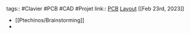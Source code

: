 tags:: #Clavier #PCB #CAD #Projet 
link:: [PCB](https://github.com/JeremyBois/Ptechinos) [Layout](https://github.com/JeremyBois/qmk-ptechinos)
[[Feb 23rd, 2023]]

- [[Ptechinos/Brainstorming]]
-